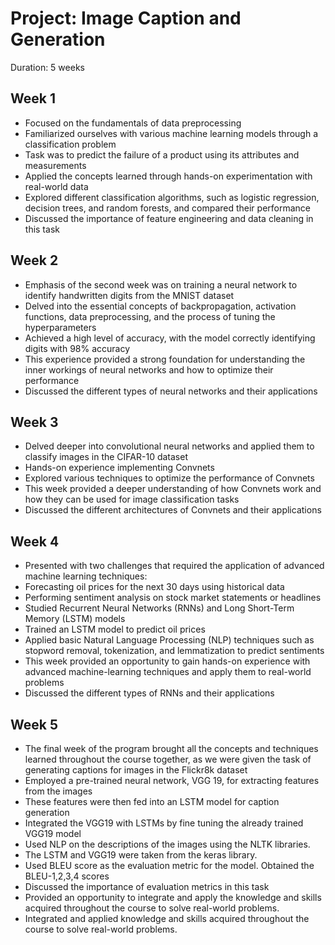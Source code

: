 # Project: Image Caption and Generation

Duration: 5 weeks
## Week 1
- Focused on the fundamentals of data preprocessing
- Familiarized ourselves with various machine learning models through a classification problem
- Task was to predict the failure of a product using its attributes and measurements
- Applied the concepts learned through hands-on experimentation with real-world data
- Explored different classification algorithms, such as logistic regression, decision trees, and random forests, and compared their performance
- Discussed the importance of feature engineering and data cleaning in this task
## Week 2
- Emphasis of the second week was on training a neural network to identify handwritten digits from the MNIST dataset
- Delved into the essential concepts of backpropagation, activation functions, data preprocessing, and the process of tuning the hyperparameters
- Achieved a high level of accuracy, with the model correctly identifying digits with 98% accuracy
- This experience provided a strong foundation for understanding the inner workings of neural networks and how to optimize their performance
- Discussed the different types of neural networks and their applications
## Week 3
- Delved deeper into convolutional neural networks and applied them to classify images in the CIFAR-10 dataset
- Hands-on experience implementing Convnets
- Explored various techniques to optimize the performance of Convnets
- This week provided a deeper understanding of how Convnets work and how they can be used for image classification tasks
- Discussed the different architectures of Convnets and their applications
## Week 4
- Presented with two challenges that required the application of advanced machine learning techniques:
- Forecasting oil prices for the next 30 days using historical data
- Performing sentiment analysis on stock market statements or headlines
- Studied Recurrent Neural Networks (RNNs) and Long Short-Term Memory (LSTM) models
- Trained an LSTM model to predict oil prices
- Applied basic Natural Language Processing (NLP) techniques such as stopword removal, tokenization, and lemmatization to predict sentiments
- This week provided an opportunity to gain hands-on experience with advanced machine-learning techniques and apply them to real-world problems
- Discussed the different types of RNNs and their applications
## Week 5
- The final week of the program brought all the concepts and techniques learned throughout the course together, as we were given the task of generating captions for images in the Flickr8k dataset
- Employed a pre-trained neural network, VGG 19, for extracting features from the images
- These features were then fed into an LSTM model for caption generation
- Integrated the VGG19 with LSTMs by fine tuning the already trained VGG19 model
- Used NLP on the descriptions of the images using the NLTK libraries.
- The LSTM and VGG19 were taken from the keras library.
- Used BLEU score as the evaluation metric for the model. Obtained the BLEU-1,2,3,4 scores
- Discussed the importance of evaluation metrics in this task
- Provided an opportunity to integrate and apply the knowledge and skills acquired throughout the course to solve real-world problems.
- Integrated and applied knowledge and skills acquired throughout the course to solve real-world problems.
